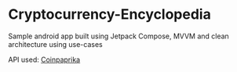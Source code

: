 # Cryptocurrency-Encyclopedia
Sample android app built using Jetpack Compose, MVVM and clean architecture using use-cases

API used: [Coinpaprika](https://api.coinpaprika.com/)
